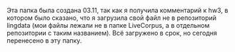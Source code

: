 Эта папка была создана 03.11, так как я получила комментарий к hw3, в котором было сказано, что я загрузила свой файл не в репозиторий lingdata (мои файлы лежали не в папке LiveCorpus, а в отдельном репозитории с таким названием). 
Всё загружено в срок, но сегодня перенесено в эту папку.
